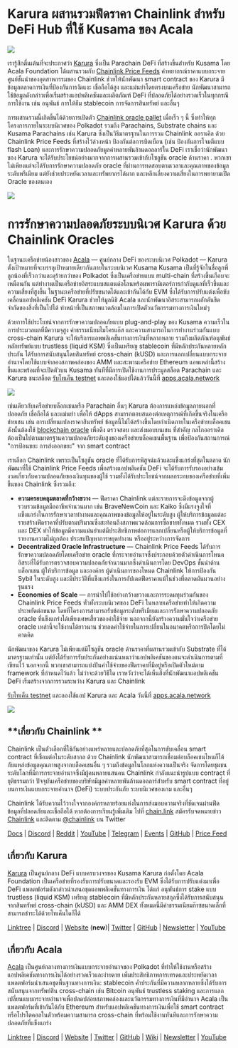 # Karura ผสานรวมฟีดราคา Chainlink สำหรับ DeFi Hub ที่ใช้ Kusama ของ Acala

![](https://miro.medium.com/max/3200/0*dLjToIk5T5F_dSSc)

เรารู้สึกตื่นเต้นที่จะประกาศว่า [Karura](https://acala.network/karura) ซึ่งเป็น Parachain DeFi ที่สร้างขึ้นสำหรับ Kusama โดย Acala Foundation ได้ผสานรวมกับ [Chainlink Price Feeds](https://data.chain.link/) คำพยากรณ์ราคาแบบกระจายศูนย์ชั้นนำของอุตสาหกรรมของ Chainlink ช่วยให้นักพัฒนา smart contract ของ Karura มีข้อมูลตลาดการเงินที่ป้องกันการงัดแงะ เชื่อถือได้สูง และแม่นยำโดยตรงบนเครือข่าย นักพัฒนาสามารถใช้ข้อมูลดังกล่าวเพื่อเริ่มสร้างแอปพลิเคชันและผลิตภัณฑ์ DeFi ที่ปลอดภัยได้อย่างรวดเร็วในทุกกรณีการใช้งาน เช่น อนุพันธ์ การให้ยืม stablecoin การจัดการสินทรัพย์ และอื่นๆ

การผสานรวมนี้เกิดขึ้นได้ด้วยการเปิดตัว [Chainlink oracle pallet](https://polkadot.network/chainlink-makes-oracle-pallet-available-to-all-substrate-polkadot-and-kusama-chains-2/) เมื่อเร็ว ๆ นี้ ซึ่งทำให้ทุกโครงการภายในระบบนิเวศของ Polkadot รวมถึง Parachains, Substrate chains และ Kusama Parachains เช่น Karura ซึ่งเป็นวิธีมาตรฐานในการรวม Chainlink ออราเคิล ด้วย Chainlink Price Feeds ที่สร้างไว้ล่วงหน้า ป้องกันต่อการบิดเบือน (เช่น ป้องกันการโจมตีแบบ flash Loan) และการรักษาความปลอดภัยมูลค่าหลายพันล้านดอลลาร์ใน DeFi เราเชื่อว่านักพัฒนาของ Karura จะได้รับประโยชน์อย่างมากจากการผสานรวมเข้ากับโซลูชัน oracle ด้านราคา . พวกเขาไม่เพียงแต่จะได้รับการรักษาความปลอดภัย oracle ที่ผ่านการทดสอบตามเวลาและคุณภาพของข้อมูลระดับพรีเมียม แต่ยังช่วยประหยัดเวลาและทรัพยากรได้มาก และหลีกเลี่ยงความเสี่ยงในการพยายามเปิด Oracle ของตนเอง

![](https://miro.medium.com/max/3200/0*ePOoL-jngB4LHFHH)

# การรักษาความปลอดภัยระบบนิเวศ Karura ด้วย Chainlink Oracles

ในฐานะเครือข่ายน้องสาวของ [Acala](https://acala.network/) — ศูนย์กลาง DeFi ของระบบนิเวศ Polkadot — Karura ตั้งเป้าหมายที่จะบรรลุเป้าหมายเดียวกันภายในระบบนิเวศ Kusama Kusama เป็นที่รู้จักในชื่อลูกพี่ลูกน้องที่เร็วกว่าและดุร้ายกว่าของ Polkadot ซึ่งเป็นเครือข่ายแบบ multi-chain ที่สร้างขึ้นเกือบจะเหมือนกัน แต่ทำงานเป็นเครือข่ายอิสระแบบสแตนด์อโลนพร้อมพารามิเตอร์การกำกับดูแลที่เร็วขึ้นและความเสี่ยงที่สูงขึ้น ในฐานะเครือข่ายที่ปรับขนาดได้และเข้ากันได้กับ EVM ซึ่งได้รับการปรับแต่งเพื่อขับเคลื่อนแอปพลิเคชัน DeFi Karura ช่วยให้มูลนิธิ Acala และนักพัฒนาอิสระสามารถผลักดันขีดจำกัดของสิ่งที่เป็นไปได้ ทำหน้าที่เป็นสภาพแวดล้อมในการเปิดตัวนวัตกรรมทางการเงินใหม่ๆ

ด้วยการใช้ประโยชน์จากการรักษาความปลอดภัยแบบ plug-and-play ของ Kusama ความเร็วในการประมวลผลที่มีความจุสูง ค่าธรรมเนียมไมโครแก๊ส และความสามารถในการทำงานร่วมกันแบบ cross-chain Karura จะให้บริการแอพพลิเคชั่นทางการเงินที่หลากหลาย รวมถึงผลิตภัณฑ์อนุพันธ์หลักทรัพย์แบบ trustless (liquid KSM) ซึ่งเป็นเหรียญ stablecoin ที่มีหลักประกันหลายหลักประกัน ได้รับการสนับสนุนโดยสินทรัพย์ cross-chain (kUSD) และการแลกเปลี่ยนแบบกระจายอำนาจโดยใช้แบบจำลองสภาพคล่องของ AMM และสะพานเครือข่าย Ethereum แอพเหล่านี้สร้างขึ้นและพร้อมที่จะเปิดตัวบน Kusama ทันทีที่มีการเปิดใช้งานการประมูลสล็อต Parachain และ Karura ชนะสล็อต [รับโทเค็น testnet](https://wiki.acala.network/learn/get-started) และลองใช้แอปได้แล้ววันนี้ที่ [apps.acala.network](http://apps.acala.network)

![](https://miro.medium.com/max/4432/1*B8O-auSn_w1l5IgGSwhZRg.png)

เช่นเดียวกับเครือข่ายบล็อกเชนหรือ Parachain อื่นๆ Karura ต้องการแหล่งข้อมูลภายนอกที่ปลอดภัย เชื่อถือได้ และแม่นยำ เพื่อให้ dApps สามารถตอบสนองต่อเหตุการณ์ที่เกิดขึ้นจริงในเครือข่ายเชน เช่น การเปลี่ยนแปลงราคาสินทรัพย์ ข้อมูลนี้ไม่ได้สร้างขึ้นโดยกำเนิดภายในเครือข่ายบล็อคเชน ดังนั้นต้องใช้ [blockchain oracle](https://blog.chain.link/what-is-the-blockchain-oracle-problem/) เพื่อดึง ตรวจสอบ และส่งมอบบนเชน ที่สำคัญ กลไกออราเคิลต้องเป็นไปตามมาตรฐานความปลอดภัยระดับสูงของเครือข่ายบล็อคเชนพื้นฐาน เพื่อป้องกันสถานการณ์ "การป้อนขยะ การส่งออกขยะ" จาก smart contract

เราเลือก Chainlink เพราะเป็นโซลูชัน oracle ที่ได้รับการพิสูจน์แล้วและแข็งแกร่งที่สุดในตลาด นักพัฒนาที่ใช้ Chainlink Price Feeds เพื่อสร้างแอปพลิเคชัน DeFi จะได้รับการรับรองอย่างเข้มงวดเกี่ยวกับความปลอดภัยของเงินทุนของผู้ใช้ รวมทั้งได้รับประโยชน์จากผลกระทบของเครือข่ายที่เพิ่มขึ้นของ Chainlink ซึ่งรวมถึง:

- **ความครอบคลุมตลาดที่กว้างขวาง** — ฟีดราคา Chainlink แต่ละรายการจะดึงข้อมูลจากผู้รวบรวมข้อมูลมืออาชีพจำนวนมาก เช่น BraveNewCoin และ Kaiko ซึ่งมีแรงจูงใจที่แข็งแกร่งในการรักษาเวลาทำงานและคุณภาพของข้อมูลให้อยู่ในระดับสูง ผู้ให้บริการข้อมูลแต่ละรายสร้างฟีดราคาที่ปรับตามปริมาณซึ่งสะท้อนถึงสภาพแวดล้อมการซื้อขายทั้งหมด รวมทั้ง CEX และ DEX ทำให้ข้อมูลมีความแม่นยำแต่มีประสิทธิภาพต่อการแลกเปลี่ยนหรือผู้ให้บริการข้อมูลที่รายงานความไม่ถูกต้อง ประสบปัญหาการหยุดทำงาน หรืออยู่ระหว่างการจัดการ
- **Decentralized Oracle Infrastructure** — Chainlink Price Feeds ได้รับการรักษาความปลอดภัยโดยเครือข่าย oracle ที่กระจายอำนาจซึ่งประกอบด้วยตัวดำเนินการโหนดอิสระที่ได้รับการตรวจสอบความปลอดภัยจำนวนมากซึ่งดำเนินการโดย DevOps ชั้นนำด้านบล็อกเชน ผู้ให้บริการข้อมูล และองค์กร ผู้ดำเนินการของโหนด Chainlink ให้การป้องกัน Sybil ในระดับสูง และมีประวัติที่แข็งแกร่งในการอัปเดตฟีดราคาแม้ในช่วงที่ตลาดผันผวนอย่างรุนแรง
- **Economies of Scale** — การนำไปใช้อย่างกว้างขวางและการระดมทุนร่วมกันของ Chainlink Price Feeds ทั่วทั้งระบบนิเวศของ DeFi ในหลายเครือข่ายทำให้เกิดความประหยัดต่อขนาด โดยที่โครงการสามารถรับข้อมูลระดับพรีเมียมและการรักษาความปลอดภัย oracle ที่แข็งแกร่งได้เพียงเศษเสี้ยวของค่าใช้จ่าย  นอกจากนี้ยังสร้างความมั่นใจว่าเครือข่าย oracle เหล่านี้จะใช้งานได้ยาวนาน ช่วยลดค่าใช้จ่ายในการเปลี่ยนในอนาคตหรือการปิดโดยไม่คาดคิด

นักพัฒนาของ Karura ไม่เพียงแต่มีโซลูชัน oracle ด้านราคาที่ผสานรวมเข้ากับ Substrate ที่ได้มาตรฐานเท่านั้น แต่ยังได้รับการรับประกันอย่างแน่นหนาว่าแอปพลิเคชันของตนจะดำเนินการตามที่เขียนไว้ นอกจากนี้ พวกเขาสามารถแบ่งปันค่าใช้จ่ายของฟีดราคาที่มีอยู่หรือเปิดตัวใหม่ตาม framework ที่กำหนดไว้แล้ว  ไม่ว่าจะด้วยวิธีใด เราหวังว่าจะได้เห็นสิ่งที่นักพัฒนาแอปพลิเคชัน DeFi เริ่มสร้างจากการรวมระหว่าง Karura และ Chainlink

[รับโทเค็น testnet](https://wiki.acala.network/learn/get-started) และลองใช้แอป Karura และ Acala วันนี้ที่ [apps.acala.network](http://apps.acala.network)

![](https://miro.medium.com/max/2402/1\*wnveYi3ZaxxGNedEB87ZsQ.png)

## **เกี่ยวกับ Chainlink **

Chainlink เป็นตัวเลือกที่ใช้กันอย่างแพร่หลายและปลอดภัยที่สุดในการขับเคลื่อน smart contract ที่เชื่อมต่อในระดับสากล  ด้วย Chainlink นักพัฒนาสามารถเชื่อมต่อบล็อคเชนไหนก็ได้ กับแหล่งข้อมูลคุณภาพสูงจากบล็อคเชนอื่น ๆ รวมถึงข้อมูลในโลกแห่งความเป็นจริง  จัดการโดยชุมชนระดับโลกที่มีการกระจายอำนาจซึ่งมีผู้คนหลายแสนคน Chainlink กำลังแนะนำรูปแบบ contract ที่ยุติธรรมกว่า  ปัจจุบันเครือข่ายของบริษัทมีมูลค่าหลายพันล้านดอลลาร์สำหรับ smart contract ที่อยู่บนการเงินแบบกระจายอำนาจ (DeFi) ระบบประกันภัย ระบบนิเวศของเกม และอื่นๆ

Chainlink ได้รับความไว้วางใจจากองค์กรหลายร้อยแห่งในการส่งมอบความจริงที่ชัดเจนผ่านฟีดข้อมูลที่ปลอดภัยและเชื่อถือได้  หากต้องการเรียนรู้เพิ่มเติม ไปที่ [chain.link](https://chain.link/) สมัครรับจดหมายข่าว [Chainlink](https://chn.lk/newsletter) และติดตาม [@chainlink](http://www.twitter.com/chainlink) บน Twitter

[Docs](https://docs.chain.link/docs/getting-started) | [](https://www.reddit.com/r/Chainlink/) [Discord](https://discordapp.com/invite/aSK4zew) | [Reddit](https://www.reddit.com/r/Chainlink/) | [YouTube](https://www.youtube.com/channel/UCnjkrlqaWEBSnKZQ71gdyFA) | [Telegram](https://t.me/chainlinkofficial) | [Events](https://blog.chain.link/tag/events/) | [GitHub](https://github.com/smartcontractkit/chainlink) | [Price Feed](https://feeds.chain.link/)

## เกี่ยวกับ Karura

[Karura](http://acala.network/karura) เป็นศูนย์กลาง DeFi แบบครบวงจรของ Kusama  Karura ก่อตั้งโดย Acala Foundation เป็นเครือข่ายที่รองรับการปรับขนาดและรองรับ EVM ซึ่งได้รับการปรับแต่งมาเพื่อ DeFi  แพลตฟอร์มดังกล่าวนำเสนอชุดแอพพลิเคชั่นทางการเงิน ได้แก่ อนุพันธ์การ stake แบบ trustless (liquid KSM) เหรียญ stablecoin ที่มีหลักประกันหลายสกุลซึ่งได้รับการสนับสนุนจากสินทรัพย์ cross-chain (kUSD) และ AMM DEX ทั้งหมดนี้มีค่าธรรมเนียมก๊าซขนาดเล็กที่สามารถชำระได้ด้วยโทเค็นใดก็ได้

[Linktree](http://linktr.ee/karuranetwork) | [Discord](https://discord.gg/vdbFVCH) | [Website](http://acala.network/karura) (**new**)| [Twitter](https://twitter.com/KaruraNetwork) | [GitHub](https://github.com/AcalaNetwork/Acala) | [Newsletter](https://share.hsforms.com/1X9RxkXk-R62I0VNbATaDXw4h8qc) | [YouTube](http://youtube.com/c/acalanetwork)

## เกี่ยวกับ Acala

[Acala](http://acala.network/) เป็นศูนย์กลางทางการเงินแบบกระจายอำนาจของ Polkadot ที่ทำให้ใช้งานหรือสร้างแอปพลิเคชันทางการเงินได้อย่างรวดเร็วและง่ายดาย เพิ่มประสิทธิภาพการเทรดและประหยัดเวลา แพลตฟอร์มนำเสนอชุดพื้นฐานทางการเงิน: stablecoin ค้ำประกันที่มีความหลากหลายซึ่งได้รับการสนับสนุนจากทรัพย์สิน cross-chain เช่น Bitcoin อนุพันธ์ trustless staking และการแลกเปลี่ยนแบบกระจายอำนาจเพื่อปลดปล่อยสภาพคล่องและนวัตกรรมทางการเงินที่มีอำนาจ Acala เป็นแพลตฟอร์มที่เข้ากันได้กับ Ethereum สำหรับแอปพลิเคชันทางการเงินเพื่อใช้ smart contract หรือโปรโตคอลในตัวพร้อมความสามารถ cross-chain ที่พร้อมใช้งานทันทีและการรักษาความปลอดภัยที่แข็งแกร่ง

[Linktree](https://linktr.ee/acalanetwork) | [Discord](https://discord.gg/vdbFVCH) | [Website](https://acala.network/) | [Twitter](https://twitter.com/AcalaNetwork) | [GitHub](https://github.com/AcalaNetwork/Acala) | [Wiki](https://github.com/AcalaNetwork/Acala/wiki) | [Newsletter](https://share.hsforms.com/1X9RxkXk-R62I0VNbATaDXw4h8qc) | [YouTube](http://youtube.com/c/acalanetwork)
